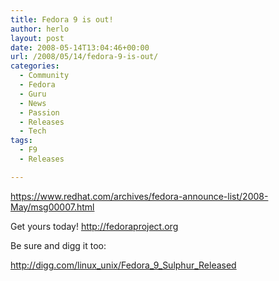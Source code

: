 ```yaml
---
title: Fedora 9 is out!
author: herlo
layout: post
date: 2008-05-14T13:04:46+00:00
url: /2008/05/14/fedora-9-is-out/
categories:
  - Community
  - Fedora
  - Guru
  - News
  - Passion
  - Releases
  - Tech
tags:
  - F9
  - Releases

---
```

<a href="https://www.redhat.com/archives/fedora-announce-list/2008-May/msg00007.html" target="_blank">https://www.redhat.com/archives/fedora-announce-list/2008-May/msg00007.html</a>

Get yours today! <a href="http://fedoraproject.org" target="_blank">http://fedoraproject.org</a>

Be sure and digg it too:

<a href="http://digg.com/linux_unix/Fedora_9_Sulphur_Released" target="_blank">http://digg.com/linux_unix/Fedora_9_Sulphur_Released</a>